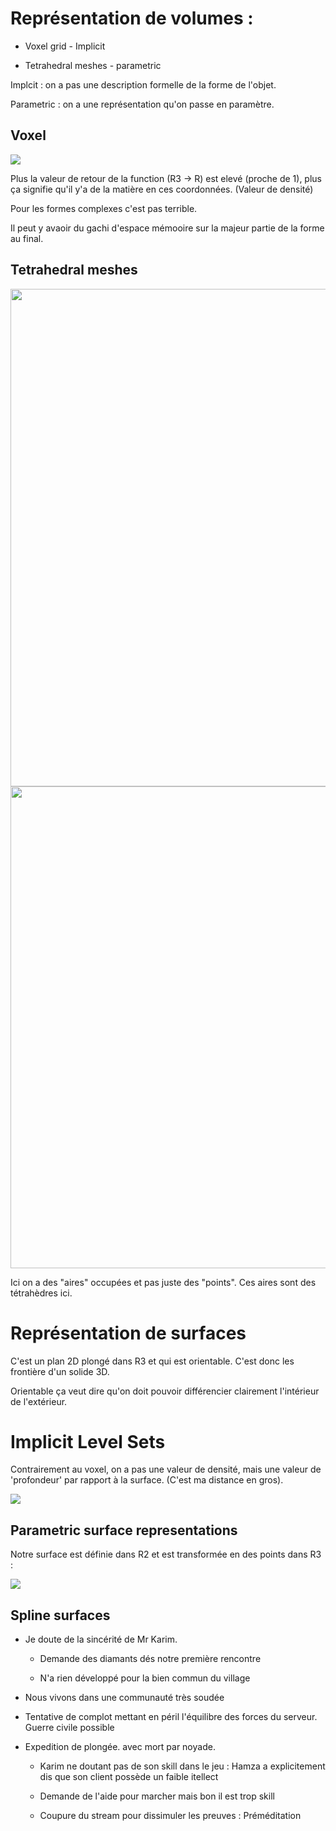 # Représentation de volumes :

- Voxel grid - Implicit

- Tetrahedral meshes - parametric

Implcit : on a pas une description formelle de la forme de l'objet.

Parametric : on a une représentation qu'on passe en paramètre.

## Voxel

![](C:\Users\doken\OneDrive\Documents\MMIS\Computer%20graphics%202A\Cours_2_assets\voxel.png)

Plus la valeur de retour de la function (R3 -> R) est elevé (proche de 1), plus ça signifie qu'il y'a de la matière en ces coordonnées. (Valeur de densité)

Pour les formes complexes c'est pas terrible.

Il peut y avaoir du gachi d'espace mémooire sur la majeur partie de la forme au final.

## Tetrahedral meshes

<img src="file:///C:/Users/doken/AppData/Roaming/marktext/images/2022-09-18-16-35-52-image.png" title="" alt="" width="796">

<img src="file:///C:/Users/doken/AppData/Roaming/marktext/images/2022-09-18-16-36-03-image.png" title="" alt="" width="771">

Ici on a des "aires" occupées et pas juste des "points". Ces aires sont des tétrahèdres ici.

# Représentation de surfaces

C'est un plan 2D plongé dans R3 et qui est orientable. C'est donc les frontière d'un solide 3D.

Orientable ça veut dire qu'on doit pouvoir différencier clairement l'intérieur de l'extérieur.

# Implicit Level Sets

Contrairement au voxel, on a pas une valeur de densité, mais une valeur de 'profondeur' par rapport à la surface. (C'est ma distance en gros).

![](C:\Users\doken\AppData\Roaming\marktext\images\2022-09-18-16-54-06-image.png)

## Parametric surface representations

Notre surface est définie dans R2 et est transformée en des points dans R3 :

![](C:\Users\doken\AppData\Roaming\marktext\images\2022-09-18-17-08-54-image.png)

## Spline surfaces





- Je doute de la sincérité de Mr Karim.
  
  - Demande des diamants dés notre première rencontre
  
  - N'a rien développé pour la bien commun du village

- Nous vivons dans une communauté très soudée

- Tentative de complot mettant en péril l'équilibre des forces du serveur. Guerre civile possible

- Expedition de plongée. avec mort par noyade.
  
  - Karim ne doutant pas de son skill dans le jeu : Hamza a explicitement dis que son client possède un faible itellect
  
  - Demande de l'aide pour marcher mais bon il est trop skill
  
  - Coupure du stream pour dissimuler les preuves : Préméditation




